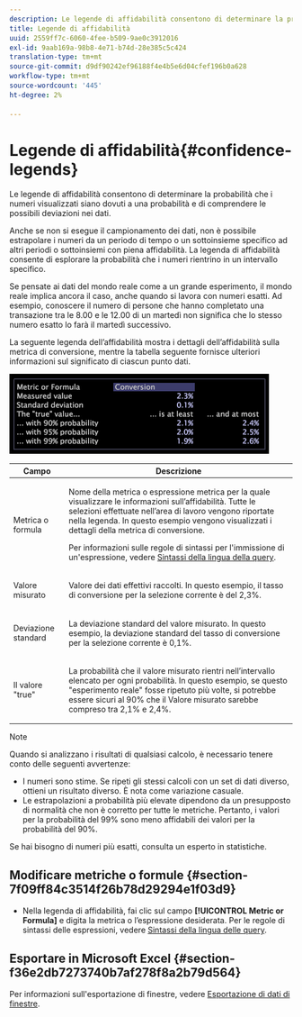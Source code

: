 ```yaml
---
description: Le legende di affidabilità consentono di determinare la probabilità che i numeri visualizzati siano dovuti a una probabilità e di comprendere le possibili deviazioni nei dati.
title: Legende di affidabilità
uuid: 2559ff7c-6060-4fee-b509-9ae0c3912016
exl-id: 9aab169a-98b8-4e71-b74d-28e385c5c424
translation-type: tm+mt
source-git-commit: d9df90242ef96188f4e4b5e6d04cfef196b0a628
workflow-type: tm+mt
source-wordcount: '445'
ht-degree: 2%

---
```


# Legende di affidabilità{#confidence-legends}

Le legende di affidabilità consentono di determinare la probabilità che i numeri visualizzati siano dovuti a una probabilità e di comprendere le possibili deviazioni nei dati.

Anche se non si esegue il campionamento dei dati, non è possibile estrapolare i numeri da un periodo di tempo o un sottoinsieme specifico ad altri periodi o sottoinsiemi con piena affidabilità. La legenda di affidabilità consente di esplorare la probabilità che i numeri rientrino in un intervallo specifico.

Se pensate ai dati del mondo reale come a un grande esperimento, il mondo reale implica ancora il caso, anche quando si lavora con numeri esatti. Ad esempio, conoscere il numero di persone che hanno completato una transazione tra le 8.00 e le 12.00 di un martedì non significa che lo stesso numero esatto lo farà il martedì successivo.

La seguente legenda dell’affidabilità mostra i dettagli dell’affidabilità sulla metrica di conversione, mentre la tabella seguente fornisce ulteriori informazioni sul significato di ciascun punto dati.

![](assets/lgd_ConfidenceLegend.png)

<table id="table_387F22C7EF4E4DE9AD810D3D9204676F"> 
 <thead> 
  <tr> 
   <th colname="col1" class="entry"> Campo </th> 
   <th colname="col2" class="entry"> Descrizione </th> 
  </tr> 
 </thead>
 <tbody> 
  <tr> 
   <td colname="col1"> <p>Metrica o formula </p> </td> 
   <td colname="col2"> <p>Nome della metrica o espressione metrica per la quale visualizzare le informazioni sull’affidabilità. Tutte le selezioni effettuate nell’area di lavoro vengono riportate nella legenda. In questo esempio vengono visualizzati i dettagli della metrica di conversione. </p> <p>Per informazioni sulle regole di sintassi per l'immissione di un'espressione, vedere <a href="../../../../home/c-get-started/c-qry-lang-syntx/c-qry-lang-syntx.md#concept-15d1d3f5164a47d49468c5acb7299d9f"> Sintassi della lingua della query</a>. </p> </td> 
  </tr> 
  <tr> 
   <td colname="col1"> <p>Valore misurato </p> </td> 
   <td colname="col2"> <p>Valore dei dati effettivi raccolti. In questo esempio, il tasso di conversione per la selezione corrente è del 2,3%. </p> </td> 
  </tr> 
  <tr> 
   <td colname="col1"> <p>Deviazione standard </p> </td> 
   <td colname="col2"> <p>La deviazione standard del valore misurato. In questo esempio, la deviazione standard del tasso di conversione per la selezione corrente è 0,1%. </p> </td> 
  </tr> 
  <tr> 
   <td colname="col1"> <p>Il valore "true" </p> </td> 
   <td colname="col2"> <p>La probabilità che il valore misurato rientri nell’intervallo elencato per ogni probabilità. In questo esempio, se questo "esperimento reale" fosse ripetuto più volte, si potrebbe essere sicuri al 90% che il Valore misurato sarebbe compreso tra 2,1% e 2,4%. </p> </td> 
  </tr> 
 </tbody> 
</table>

>[!NOTE]
>
>Quando si analizzano i risultati di qualsiasi calcolo, è necessario tenere conto delle seguenti avvertenze:
>* I numeri sono stime. Se ripeti gli stessi calcoli con un set di dati diverso, ottieni un risultato diverso. È nota come variazione casuale.
>* Le estrapolazioni a probabilità più elevate dipendono da un presupposto di normalità che non è corretto per tutte le metriche. Pertanto, i valori per la probabilità del 99% sono meno affidabili dei valori per la probabilità del 90%.

>
>
Se hai bisogno di numeri più esatti, consulta un esperto in statistiche.

## Modificare metriche o formule {#section-7f09ff84c3514f26b78d29294e1f03d9}

* Nella legenda di affidabilità, fai clic sul campo **[!UICONTROL Metric or Formula]** e digita la metrica o l’espressione desiderata. Per le regole di sintassi delle espressioni, vedere [Sintassi della lingua delle query](../../../../home/c-get-started/c-qry-lang-syntx/c-qry-lang-syntx.md#concept-15d1d3f5164a47d49468c5acb7299d9f).

## Esportare in Microsoft Excel {#section-f36e2db7273740b7af278f8a2b79d564}

Per informazioni sull&#39;esportazione di finestre, vedere [Esportazione di dati di finestre](../../../../home/c-get-started/c-wk-win-wksp/c-exp-win-data.md#concept-8df61d64ed434cc5a499023c44197349).
